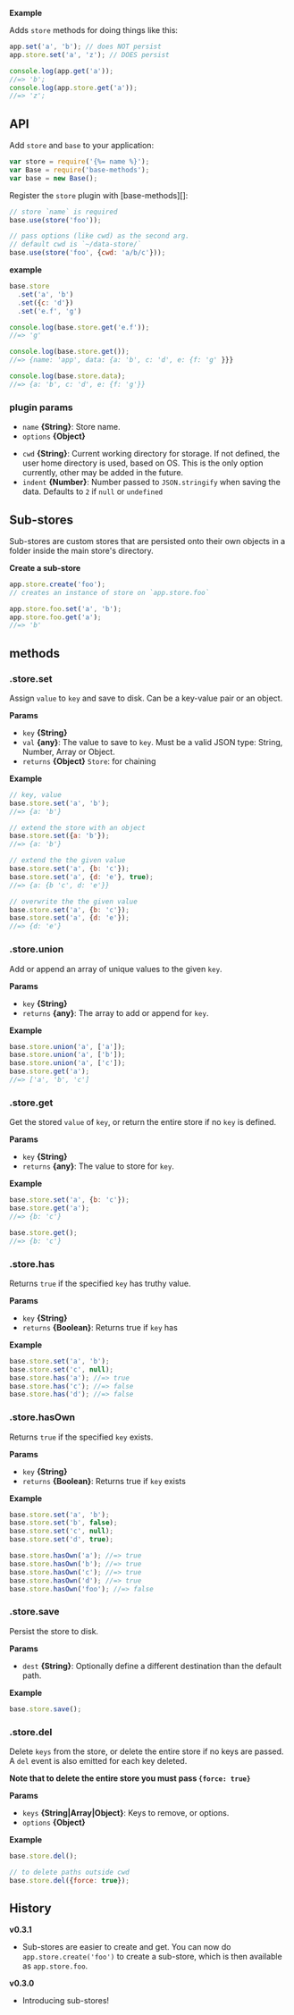 **Example**

Adds `store` methods for doing things like this:

```js
app.set('a', 'b'); // does NOT persist
app.store.set('a', 'z'); // DOES persist

console.log(app.get('a'));
//=> 'b';
console.log(app.store.get('a'));
//=> 'z';
```

## API

Add `store` and `base` to your application:

```js
var store = require('{%= name %}');
var Base = require('base-methods');
var base = new Base();
```

Register the `store` plugin with [base-methods][]:

```js
// store `name` is required
base.use(store('foo'));

// pass options (like cwd) as the second arg.
// default cwd is `~/data-store/`
base.use(store('foo', {cwd: 'a/b/c'}));
```

**example**

```js
base.store
  .set('a', 'b')
  .set({c: 'd'})
  .set('e.f', 'g')

console.log(base.store.get('e.f'));
//=> 'g'

console.log(base.store.get());
//=> {name: 'app', data: {a: 'b', c: 'd', e: {f: 'g' }}}

console.log(base.store.data);
//=> {a: 'b', c: 'd', e: {f: 'g'}}
```


### plugin params

* `name` **{String}**: Store name.
* `options` **{Object}**

- `cwd` **{String}**: Current working directory for storage. If not defined, the user home directory is used, based on OS. This is the only option currently, other may be added in the future.
- `indent` **{Number}**: Number passed to `JSON.stringify` when saving the data. Defaults to `2` if `null` or `undefined`

## Sub-stores

Sub-stores are custom stores that are persisted onto their own objects in a folder inside the main store's directory.

**Create a sub-store**

```js
app.store.create('foo');
// creates an instance of store on `app.store.foo`

app.store.foo.set('a', 'b');
app.store.foo.get('a');
//=> 'b'
```

## methods

### .store.set

Assign `value` to `key` and save to disk. Can be a key-value pair or an object.

**Params**

* `key` **{String}**
* `val` **{any}**: The value to save to `key`. Must be a valid JSON type: String, Number, Array or Object.
* `returns` **{Object}** `Store`: for chaining

**Example**

```js
// key, value
base.store.set('a', 'b');
//=> {a: 'b'}

// extend the store with an object
base.store.set({a: 'b'});
//=> {a: 'b'}

// extend the the given value
base.store.set('a', {b: 'c'});
base.store.set('a', {d: 'e'}, true);
//=> {a: {b 'c', d: 'e'}}

// overwrite the the given value
base.store.set('a', {b: 'c'});
base.store.set('a', {d: 'e'});
//=> {d: 'e'}
```

### .store.union

Add or append an array of unique values to the given `key`.

**Params**

* `key` **{String}**
* `returns` **{any}**: The array to add or append for `key`.

**Example**

```js
base.store.union('a', ['a']);
base.store.union('a', ['b']);
base.store.union('a', ['c']);
base.store.get('a');
//=> ['a', 'b', 'c']
```

### .store.get

Get the stored `value` of `key`, or return the entire store if no `key` is defined.

**Params**

* `key` **{String}**
* `returns` **{any}**: The value to store for `key`.

**Example**

```js
base.store.set('a', {b: 'c'});
base.store.get('a');
//=> {b: 'c'}

base.store.get();
//=> {b: 'c'}
```

### .store.has

Returns `true` if the specified `key` has truthy value.

**Params**

* `key` **{String}**
* `returns` **{Boolean}**: Returns true if `key` has

**Example**

```js
base.store.set('a', 'b');
base.store.set('c', null);
base.store.has('a'); //=> true
base.store.has('c'); //=> false
base.store.has('d'); //=> false
```

### .store.hasOwn

Returns `true` if the specified `key` exists.

**Params**

* `key` **{String}**
* `returns` **{Boolean}**: Returns true if `key` exists

**Example**

```js
base.store.set('a', 'b');
base.store.set('b', false);
base.store.set('c', null);
base.store.set('d', true);

base.store.hasOwn('a'); //=> true
base.store.hasOwn('b'); //=> true
base.store.hasOwn('c'); //=> true
base.store.hasOwn('d'); //=> true
base.store.hasOwn('foo'); //=> false
```

### .store.save

Persist the store to disk.

**Params**

* `dest` **{String}**: Optionally define a different destination than the default path.

**Example**

```js
base.store.save();
```

### .store.del

Delete `keys` from the store, or delete the entire store if no keys are passed. A `del` event is also emitted for each key deleted.

**Note that to delete the entire store you must pass `{force: true}`**

**Params**

* `keys` **{String|Array|Object}**: Keys to remove, or options.
* `options` **{Object}**

**Example**

```js
base.store.del();

// to delete paths outside cwd
base.store.del({force: true});
```

## History

**v0.3.1**

- Sub-stores are easier to create and get. You can now do `app.store.create('foo')` to create a sub-store, which is then available as `app.store.foo`.  

**v0.3.0**

- Introducing sub-stores! 